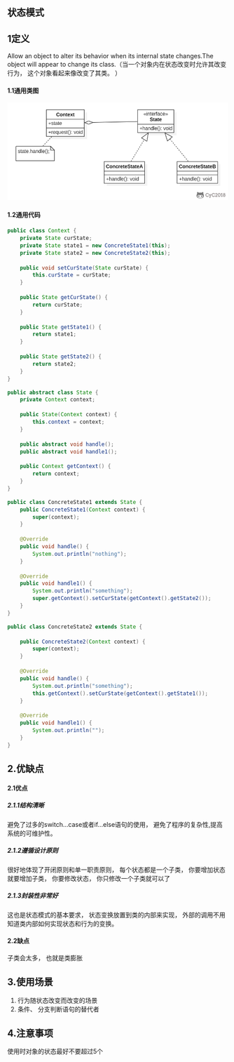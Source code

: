 ## 状态模式

## 1定义

Allow an object to alter its behavior when its internal state changes.The object will appear to change its class.（当一个对象内在状态改变时允许其改变行为， 这个对象看起来像改变了其类。 ）

#### 1.1通用类图

![img](79df886f-fdc3-4020-a07f-c991bb58e0d8.png)

#### 1.2通用代码

```java
public class Context {
    private State curState;
    private State state1 = new ConcreteState1(this);
    private State state2 = new ConcreteState2(this);

    public void setCurState(State curState) {
        this.curState = curState;
    }

    public State getCurState() {
        return curState;
    }

    public State getState1() {
        return state1;
    }

    public State getState2() {
        return state2;
    }
}
```

```java
public abstract class State {
    private Context context;

    public State(Context context) {
        this.context = context;
    }

    public abstract void handle();
    public abstract void handle1();

    public Context getContext() {
        return context;
    }
}

```

```java
public class ConcreteState1 extends State {
    public ConcreteState1(Context context) {
        super(context);
    }

    @Override
    public void handle() {
        System.out.println("nothing");
    }

    @Override
    public void handle1() {
        System.out.println("something");
        super.getContext().setCurState(getContext().getState2());
    }
}

```

```java
public class ConcreteState2 extends State {

    public ConcreteState2(Context context) {
        super(context);
    }

    @Override
    public void handle() {
        System.out.println("something");
        this.getContext().setCurState(getContext().getState1());
    }

    @Override
    public void handle1() {
        System.out.println("");
    }
}
```

## 2.优缺点

#### 2.1优点

##### 2.1.1结构清晰

避免了过多的switch...case或者if...else语句的使用， 避免了程序的复杂性,提高系统的可维护性。



##### 2.1.2遵循设计原则

很好地体现了开闭原则和单一职责原则， 每个状态都是一个子类， 你要增加状态就要增加子类， 你要修改状态， 你只修改一个子类就可以了

##### 2.1.3封装性非常好

这也是状态模式的基本要求， 状态变换放置到类的内部来实现， 外部的调用不用知道类内部如何实现状态和行为的变换。

#### 2.2缺点

子类会太多， 也就是类膨胀

## 3.使用场景

1. 行为随状态改变而改变的场景
2. 条件、 分支判断语句的替代者

## 4.注意事项

使用时对象的状态最好不要超过5个

#####  